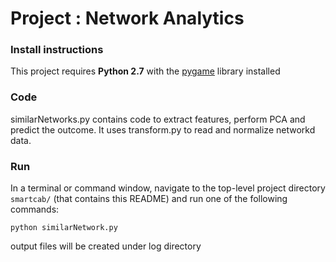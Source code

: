 # Project : Network Analytics

### Install instructions  

This project requires **Python 2.7** with the [pygame](https://www.pygame.org/wiki/GettingStarted
) library installed

### Code

similarNetworks.py contains code to extract features, perform PCA and predict the outcome. It uses
transform.py to read and normalize networkd data.

### Run

In a terminal or command window, navigate to the top-level project directory `smartcab/` (that contains this README) and run one of the following commands:

```python similarNetwork.py```  


  output files will be created under log directory
